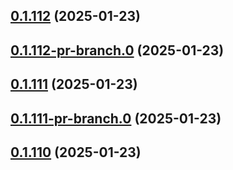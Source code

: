 ## [0.1.112](https://github.com/latha-414/AWS-CICD-web-app/compare/v0.1.112-pr-branch.0...v0.1.112) (2025-01-23)



## [0.1.112-pr-branch.0](https://github.com/latha-414/AWS-CICD-web-app/compare/v0.1.111...v0.1.112-pr-branch.0) (2025-01-23)



## [0.1.111](https://github.com/latha-414/AWS-CICD-web-app/compare/v0.1.111-pr-branch.0...v0.1.111) (2025-01-23)



## [0.1.111-pr-branch.0](https://github.com/latha-414/AWS-CICD-web-app/compare/v0.1.110...v0.1.111-pr-branch.0) (2025-01-23)



## [0.1.110](https://github.com/latha-414/AWS-CICD-web-app/compare/v0.1.110-pr-branch.0...v0.1.110) (2025-01-23)



